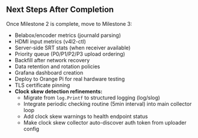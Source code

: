 ## Next Steps After Completion

Once Milestone 2 is complete, move to Milestone 3:
- Belabox/encoder metrics (journald parsing)
- HDMI input metrics (v4l2-ctl)
- Server-side SRT stats (when receiver available)
- Priority queue (P0/P1/P2/P3 upload ordering)
- Backfill after network recovery
- Data retention and rotation policies
- Grafana dashboard creation
- Deploy to Orange Pi for real hardware testing
- TLS certificate pinning
- **Clock skew detection refinements:**
  - Migrate from `log.Printf` to structured logging (log/slog)
  - Integrate periodic checking routine (5min interval) into main collector loop
  - Add clock skew warnings to health endpoint status
  - Make clock skew collector auto-discover auth token from uploader config

